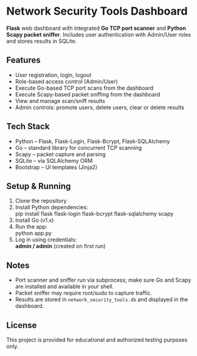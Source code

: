 # Network Security Tools Dashboard

**Flask** web dashboard with integrated **Go TCP port scanner** and **Python Scapy packet sniffer**. Includes user authentication with Admin/User roles and stores results in SQLite.

## Features

- User registration, login, logout  
- Role-based access control (Admin/User)  
- Execute Go-based TCP port scans from the dashboard  
- Execute Scapy-based packet sniffing from the dashboard  
- View and manage scan/sniff results  
- Admin controls: promote users, delete users, clear or delete results  

## Tech Stack

- Python – Flask, Flask-Login, Flask-Bcrypt, Flask-SQLAlchemy  
- Go – standard library for concurrent TCP scanning  
- Scapy – packet capture and parsing  
- SQLite – via SQLAlchemy ORM  
- Bootstrap – UI templates (Jinja2)

## Setup & Running

1. Clone the repository  
2. Install Python dependencies:  
   pip install flask flask-login flask-bcrypt flask-sqlalchemy scapy  
3. Install Go (v1.x)  
4. Run the app:  
   python app.py  
5. Log in using credentials:  
   **admin / admin** (created on first run)

##  Notes

- Port scanner and sniffer run via subprocess; make sure Go and Scapy are installed and available in your shell.  
- Packet sniffer may require root/sudo to capture traffic.  
- Results are stored in `network_security_tools.db` and displayed in the dashboard.  

## License

This project is provided for educational and authorized testing purposes only.
